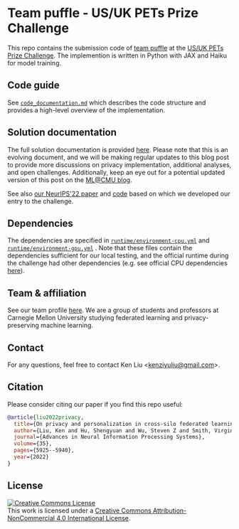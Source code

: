 # Team puffle - US/UK PETs Prize Challenge

This repo contains the submission code of [team puffle](https://drivendata.co/blog/federated-learning-pets-prize-winners-phases-2-3#puffle) at the [US/UK PETs Prize Challenge](https://petsprizechallenge.drivendata.org/). The implemention is written in Python with JAX and Haiku for model training.


## Code guide

See [`code_documentation.md`](code_documentation.md) which describes the code structure and provides a high-level overview of the implementation.

## Solution documentation

The full solution documentation is provided [here](https://hackmd.io/@kenziyuliu/pets-challenge). Please note that this is an evolving document, and we will be making regular updates to this blog post to provide more discussions on privacy implementation, additional analyses, and open challenges. Additionally, keep an eye out for a potential updated version of this post on the [ML@CMU blog](https://blog.ml.cmu.edu/).

See also [our NeurIPS'22 paper](https://arxiv.org/abs/2206.07902) and [code](https://github.com/kenziyuliu/private-cross-silo-fl) based on which we developed our entry to the challenge.

## Dependencies

The dependencies are specified in [`runtime/environment-cpu.yml`](runtime/environment-cpu.yml) and [`runtime/environment-gpu.yml`](runtime/environment-gpu.yml) . Note that these files contain the dependencies sufficient for our local testing, and the official runtime during the challenge had other dependencies (e.g. see official CPU dependencies [here](https://github.com/drivendataorg/pets-prize-challenge-runtime/blob/main/runtime/environment-cpu.yml)).

## Team & affiliation

See our team profile [here](https://drivendata.co/blog/federated-learning-pets-prize-winners-phases-2-3#puffle). We are a group of students and professors at Carnegie Mellon University studying federated learning and privacy-preserving machine learning.

## Contact

For any questions, feel free to contact Ken Liu <<kenziyuliu@gmail.com>>.

## Citation

Please consider citing our paper if you find this repo useful:

```BibTeX
@article{liu2022privacy,
  title={On privacy and personalization in cross-silo federated learning},
  author={Liu, Ken and Hu, Shengyuan and Wu, Steven Z and Smith, Virginia},
  journal={Advances in Neural Information Processing Systems},
  volume={35},
  pages={5925--5940},
  year={2022}
}
```

## License

<a rel="license" href="http://creativecommons.org/licenses/by-nc/4.0/"><img alt="Creative Commons License" style="border-width:0" src="https://i.creativecommons.org/l/by-nc/4.0/88x31.png" /></a><br />This work is licensed under a <a rel="license" href="http://creativecommons.org/licenses/by-nc/4.0/">Creative Commons Attribution-NonCommercial 4.0 International License</a>.
